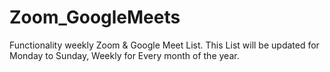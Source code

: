 # Zoom_GoogleMeets
Functionality weekly Zoom & Google Meet List.
This List will be updated for Monday to Sunday, Weekly for Every month of the year.
